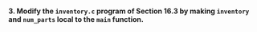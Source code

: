 #### 3. Modify the `inventory.c` program of Section 16.3 by making `inventory` and `num_parts` local to the `main` function.
